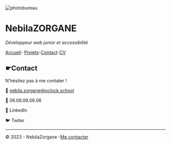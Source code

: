 ![photobureau](https://images.unsplash.com/photo-1496171367470-9ed9a91ea931?ixlib=rb-4.0.3&ixid=M3wxMjA3fDB8MHxwaG90by1wYWdlfHx8fGVufDB8fHx8fA%3D%3D&auto=format&fit=crop&w=2070&q=75)

# NebilaZORGANE

*Développeur web junior et accessibilité*

[Accueil](README.md)- [Projets](projets.md)-[Contact](Contact.md)-[CV](CV.md)

## ☛Contact

N'hésitez pas à me contater !


📧  nebila.zorgane@oclock.school

📱  06.06.06.06.06

👕 Linkedln

🐦  Twiter









---

© 2023 - NebilaZorgane -[Me contacter](contact.md)